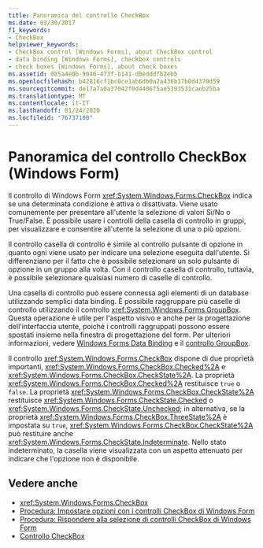```yaml
---
title: Panoramica del controllo CheckBox
ms.date: 03/30/2017
f1_keywords:
- CheckBox
helpviewer_keywords:
- CheckBox control [Windows Forms], about CheckBox control
- data binding [Windows Forms], checkbox controls
- check boxes [Windows Forms], about check boxes
ms.assetid: 085a4e0b-9046-473f-b141-d0edddfb2ebb
ms.openlocfilehash: b42816cf1bc0ce1ab6db0a2a436b17b0d4370d59
ms.sourcegitcommit: de17a7a0a37042f0d4406f5ae5393531caeb25ba
ms.translationtype: MT
ms.contentlocale: it-IT
ms.lasthandoff: 01/24/2020
ms.locfileid: "76737100"
---
```

# <a name="checkbox-control-overview-windows-forms"></a>Panoramica del controllo CheckBox (Windows Form)
Il controllo di Windows Form <xref:System.Windows.Forms.CheckBox> indica se una determinata condizione è attiva o disattivata. Viene usato comunemente per presentare all'utente la selezione di valori Sì/No o True/False. È possibile usare i controlli della casella di controllo in gruppi, per visualizzare e consentire all'utente la selezione di una o più opzioni.  
  
 Il controllo casella di controllo è simile al controllo pulsante di opzione in quanto ogni viene usato per indicare una selezione eseguita dall'utente. Si differenziano per il fatto che è possibile selezionare un solo pulsante di opzione in un gruppo alla volta. Con il controllo casella di controllo, tuttavia, è possibile selezionare qualsiasi numero di caselle di controllo.  
  
 Una casella di controllo può essere connessa agli elementi di un database utilizzando semplici data binding. È possibile raggruppare più caselle di controllo utilizzando il controllo <xref:System.Windows.Forms.GroupBox>. Questa operazione è utile per l'aspetto visivo e anche per la progettazione dell'interfaccia utente, poiché i controlli raggruppati possono essere spostati insieme nella finestra di progettazione del form. Per ulteriori informazioni, vedere [Windows Forms Data Binding](../windows-forms-data-binding.md) e il [controllo GroupBox](groupbox-control-windows-forms.md).  
  
 Il controllo <xref:System.Windows.Forms.CheckBox> dispone di due proprietà importanti, <xref:System.Windows.Forms.CheckBox.Checked%2A> e <xref:System.Windows.Forms.CheckBox.CheckState%2A>. La proprietà <xref:System.Windows.Forms.CheckBox.Checked%2A> restituisce `true` o `false`. La proprietà <xref:System.Windows.Forms.CheckBox.CheckState%2A> restituisce <xref:System.Windows.Forms.CheckState.Checked> o <xref:System.Windows.Forms.CheckState.Unchecked>; in alternativa, se la proprietà <xref:System.Windows.Forms.CheckBox.ThreeState%2A> è impostata su `true`, <xref:System.Windows.Forms.CheckBox.CheckState%2A> può restituire anche <xref:System.Windows.Forms.CheckState.Indeterminate>. Nello stato indeterminato, la casella viene visualizzata con un aspetto attenuato per indicare che l'opzione non è disponibile.  
  
## <a name="see-also"></a>Vedere anche

- <xref:System.Windows.Forms.CheckBox>
- [Procedura: Impostare opzioni con i controlli CheckBox di Windows Form](how-to-set-options-with-windows-forms-checkbox-controls.md)
- [Procedura: Rispondere alla selezione di controlli CheckBox di Windows Form](how-to-respond-to-windows-forms-checkbox-clicks.md)
- [Controllo CheckBox](checkbox-control-windows-forms.md)
